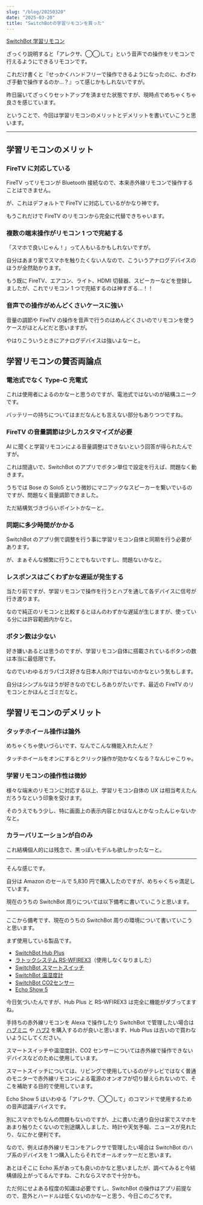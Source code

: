 ```yaml
---
slug: "/blog/20250320"
date: "2025-03-20"
title: "SwitchBotの学習リモコンを買った"
---
```


[SwitchBot 学習リモコン](https://www.amazon.co.jp/SwitchBot-%E3%82%A8%E3%82%A2%E3%82%B3%E3%83%B3%E3%83%BB%E3%83%86%E3%83%AC%E3%83%93%E3%83%BB%E7%85%A7%E6%98%8E%E3%81%AA%E3%81%A9%E5%AE%B6%E9%9B%BB%E3%82%92%E3%81%BE%E3%81%A8%E3%82%81%E3%81%A6%E7%AE%A1%E7%90%86-SwitchBot%E3%83%87%E3%83%90%E3%82%A4%E3%82%B9%E3%81%BE%E3%81%A8%E3%82%81%E3%81%A6%E6%93%8D%E4%BD%9C-%E3%82%B9%E3%83%88%E3%83%AA%E3%83%BC%E3%83%9F%E3%83%B3%E3%82%B0%E3%83%87%E3%83%90%E3%82%A4%E3%82%B9%E5%AF%BE%E5%BF%9C-%E3%82%B9%E3%82%A4%E3%83%83%E3%83%81%E3%83%9C%E3%83%83%E3%83%88/dp/B0CWQPX2XF?tag=piro09190c-22&th=1)

ざっくり説明すると「アレクサ、◯◯して」という音声での操作をリモコンで行えるようにできるリモコンです。

これだけ書くと『せっかくハンドフリーで操作できるようになったのに、わざわざ手動で操作するのか…？』って感じかもしれないですが。

昨日届いてざっくりセットアップを済ませた状態ですが、現時点でめちゃくちゃ良さを感じています。

ということで、今回は学習リモコンのメリットとデメリットを書いていこうと思います。

---

## 学習リモコンのメリット

### FireTV に対応している

FireTV ってリモコンが Bluetooth 接続なので、本来赤外線リモコンで操作することはできません。

が、これはデフォルトで FireTV に対応しているがかなり神です。

もうこれだけで FireTV のリモコンから完全に代替できちゃいます。

### 複数の端末操作がリモコン 1 つで完結する

「スマホで良いじゃん！」って人もいるかもしれないですが。

自分はあまり家でスマホを触りたくない人なので、こういうアナログデバイスのほうが全然助かります。

もう既に FireTV、エアコン、ライト、HDMI 切替器、スピーカーなどを登録しましたが、これでリモコン 1 つで完結するのは神すぎる…！！

### 音声での操作がめんどくさいケースに強い

音量の調節や FireTV の操作を音声で行うのはめんどくさいのでリモコンを使うケースがほとんどだと思いますが。

やはりこういうときにアナログデバイスは強いよなーと。

## 学習リモコンの賛否両論点

### 電池式でなく Type-C 充電式

これは使用者によるのかなーと思うのですが、電池式ではないのが結構ユニークです。

バッテリーの持ちについてはまだなんとも言えない部分もありつつですね。

### FireTV の音量調節は少しカスタマイズが必要

AI に聞くと学習リモコンによる音量調整はできないという回答が得られたんですが。

これは間違いで、SwitchBot のアプリでボタン単位で設定を行えば、問題なく動きます。

うちでは Bose の Solo5 という微妙にマニアックなスピーカーを繋いでいるのですが、問題なく音量調節できました。

ただ結構気づきづらいポイントかなーと。

### 同期に多少時間がかかる

SwitchBot のアプリ側で調整を行う事に学習リモコン自体と同期を行う必要があります。

が、まぁそんな頻繁に行うことでもないですし、問題ないかなと。

### レスポンスはごくわずかな遅延が発生する

当たり前ですが、学習リモコンで操作を行うとハブを通して各デバイスに信号が行き渡ります。

なので純正のリモコンと比較するとほんのわずかな遅延が生じますが、使っている分には許容範囲内かなと。

### ボタン数は少ない

好き嫌いあるとは思うのですが、学習リモコン自体に搭載されているボタンの数は本当に最低限です。

なのでいわゆるガラパゴス好きな日本人向けではないのかなという気もします。

自分はシンプルなほうが好きなのでむしろありがたいです、最近の FireTV のリモコンとかほんとゴミだなと。

## 学習リモコンのデメリット

### タッチホイール操作は論外

めちゃくちゃ使いづらいです、なんでこんな機能入れたんだ？

タッチホイールをオンにするとクリック操作が効かなくなる？なんじゃこりゃ。

### 学習リモコンの操作性は微妙

様々な端末のリモコンに対応する以上、学習リモコン自体の UX は相当考えたんだろうなという印象を受けます。

そのうえでもう少し、特に画面上の表示内容とかはなんとかなったんじゃないかなと。

### カラーバリエーションが白のみ

これ結構個人的には残念で、黒っぽいモデルも欲しかったなーと。

---

そんな感じです。

自分は Amazon のセールで 5,830 円で購入したのですが、めちゃくちゃ満足しています。

現在のうちの SwitchBot 周りについては以下備考に書いていこうと思います。

---

ここから備考です、現在のうちの SwitchBot 周りの環境について書いていこうと思います。

まず使用している製品です。

- [SwitchBot Hub Plus](https://www.amazon.co.jp/SwitchBot-%E3%82%B9%E3%83%9E%E3%83%BC%E3%83%88%E3%83%AA%E3%83%A2%E3%82%B3%E3%83%B3-%E3%82%BF%E3%82%A4%E3%83%9E%E3%83%BC%E6%A9%9F%E8%83%BD%E6%90%AD%E8%BC%89-%E3%82%A8%E3%82%A2%E3%82%B3%E3%83%B3%E3%81%AA%E3%81%A9%E3%81%AB%E9%81%A9%E7%94%A8-IFTTT%E3%81%AA%E3%81%A9%E3%81%AB%E5%AF%BE%E5%BF%9C/dp/B07DL6M8PZ?tag=piro09190c-22)
- [ラトックシステム RS-WFIREX3](https://www.amazon.co.jp/%E3%83%A9%E3%83%88%E3%83%83%E3%82%AF%E3%82%B7%E3%82%B9%E3%83%86%E3%83%A0-%E3%82%B9%E3%83%9E%E3%83%BC%E3%83%88%E5%AE%B6%E9%9B%BB%E3%82%B3%E3%83%B3%E3%83%88%E3%83%AD%E3%83%BC%E3%83%A9-%E3%82%B9%E3%83%9E%E3%83%9B%E3%81%A7%E5%AE%B6%E9%9B%BB%E3%82%B3%E3%83%B3%E3%83%88%E3%83%AD%E3%83%BC%E3%83%AB-Alexa%E8%AA%8D%E5%AE%9A%E8%A3%BD%E5%93%81-RS-WFIREX3/dp/B076Q99TT7?tag=piro09190c-22)（使用しなくなりました）
- [SwitchBot スマートスイッチ](https://www.amazon.co.jp/dp/B07B4D9KVX?ref_=ppx_hzsearch_conn_dt_b_fed_asin_title_4&tag=piro09190c-22&th=1)
- [SwitchBot 温湿度計](https://www.amazon.co.jp/dp/B07L4QNZVF?ref_=ppx_hzsearch_conn_dt_b_fed_asin_title_2&tag=piro09190c-22&th=1)
- [SwitchBot CO2センサー](https://www.amazon.co.jp/SwitchBot-CO2%E3%82%BB%E3%83%B3%E3%82%B5%E3%83%BC-%E4%BA%8C%E9%85%B8%E5%8C%96%E7%82%AD%E7%B4%A0%E6%BF%83%E5%BA%A6%E8%A8%88-%E6%B8%A9%E6%B9%BF%E5%BA%A6%E8%A8%88-%E3%82%A2%E3%83%A9%E3%83%BC%E3%83%A0/dp/B0DBLKNYPY/ref=sr_1_6?__mk_ja_JP=%E3%82%AB%E3%82%BF%E3%82%AB%E3%83%8A&crid=12JZ0FY18ZFIC&dib=eyJ2IjoiMSJ9.1hUcaOGtHVpqW-xzjgscJFXnmpRRH5O-Tc9uuYXWHYZAwA5fcfOztKRTykkk3YDB--XOG1Tfm2Qc8H0-HPxg7WqFevyaxcM9Zu2lSthVYwPYEEOEK7Dt1Em3tYdX4kyGHWHPUpCL2ybqsZ_zecKFehQCGcUqBrtF4DQ476ULSS35Z9Nkvl92xMGjW6GtokBTTpcZIli-glwSWBznUNGmE4wiJy8AtdumhcWCjXSABSt6LH-WhnTNJes0bciYcofD1pBZb_Ow0gNIKvJDzSliIiWCvwjECIDRf1Z8YSkrCBjYi321ZwHkV75plnCRv33N7ikFU18yXyw-8_G-S0VQHPi9-uL_O0A0X3SrnbPn4DGBCHfBw0Dwcr9K5JZkDrz1_WnaYMvV0f_zoimZ0j0B4s329mh1qNlHwwdRrRfrGFCJXqVLUWW1hB2cGimaLHRZ.-GyWhqgKO5daz5kr6zlA2QJHQEwoZO9DyUbAsNw0Pcw&dib_tag=se&keywords=switchbot&qid=1742470473&sprefix=switchbot%2Caps%2C190&sr=8-6&tag=piro09190c-22&th=1)
- [Echo Show 5](https://www.amazon.co.jp/Echo-Show-5-%E3%82%A8%E3%82%B3%E3%83%BC%E3%82%B7%E3%83%A7%E3%83%BC5-%E7%AC%AC3%E4%B8%96%E4%BB%A3-%E3%82%B9%E3%83%9E%E3%83%BC%E3%83%88%E3%83%87%E3%82%A3%E3%82%B9%E3%83%97%E3%83%AC%E3%82%A4-with-Alexa-%E3%82%AF%E3%83%A9%E3%82%A6%E3%83%89%E3%83%96%E3%83%AB%E3%83%BC/dp/B09B2T3QBN/ref=sr_1_1?__mk_ja_JP=%E3%82%AB%E3%82%BF%E3%82%AB%E3%83%8A&crid=3HMDKCMX7G60Q&dib=eyJ2IjoiMSJ9.k3AXNxDGzNeDEx2tL42b50AN3PX2FTYqFPH4ia7FGC6NO6amfAFUA7jgiPGORy1GTCjxU94wb2-Wt6eXViBkCSm_wQhS6J6_5OMrDpATgH16xhunO7EWfK3V_Zb2mk15z0dd-tHb8LoB_A1UJti61T_f7jLkiSxprbhlOtRfgxaSBzQXY5K0OlrHKdLAQMAULt1Rm3udAuvr5VTGMq6oQ8jD5VvUQfzadoTOCQCgEhYn1C6A44gEtkeMTnKz0KoyZdrRmYEtU-vshSsmap_WYdNjAYz2CGU3kfRmIMY0SMMlD_1MTwP0vbSbTtGgOJk765FWj9qsKG3n-K8PGyz9MQ.VNTbFMl7CLaPS33VQoDHladRjc4Trrg5t93zpqmDEsA&dib_tag=se&keywords=Echo+Show+5&qid=1742470359&s=amazon-devices&sprefix=echo+show+%2Camazon-devices%2C403&sr=1-1&tag=piro09190c-22)

今日気づいたんですが、Hub Plus と RS-WFIREX3 は完全に機能がダブってますね。

手持ちの赤外線リモコンを Alexa で操作したり SwitchBot で管理したい場合は [ハブミニ](https://www.amazon.co.jp/SwitchBot-%E3%82%B9%E3%82%A4%E3%83%83%E3%83%81%E3%83%9C%E3%83%83%E3%83%88-%E3%82%B9%E3%83%9E%E3%83%BC%E3%83%88%E3%83%9B%E3%83%BC%E3%83%A0-%E5%AD%A6%E7%BF%92%E3%83%AA%E3%83%A2%E3%82%B3%E3%83%B3-Alexa/dp/B07TTH5TMW/ref=sr_1_3?__mk_ja_JP=%E3%82%AB%E3%82%BF%E3%82%AB%E3%83%8A&crid=2BZ6IWAZ1XCXA&dib=eyJ2IjoiMSJ9.4Jn7yy2kOdV2_6mZrm_dTC5vZ-i6MP71mL8QmgjRuvcxgm7R7p3PGfrdGNsGfH23kdCGkT9pqkbUfByBik5eIBKgbr3XQv9_dfNCamAV8TnRQqb31HKsxXWPNtpujKdQ3d1AYiQl8UoyuQovCkRU3Q-CZBoJcnsGoVn0bR4wX8Oskv8Lj21APZITittwX22EKR5k0mvnp1K9W9hme_oVWpWbccE2_X3ULJEFuEWSfG4.5e9XXdT4NICDe9-sjlQT36DwkUe_GP-hLvn3fQFIPyA&dib_tag=se&keywords=switchbot%2B%E3%81%AF%E3%81%B6%E3%81%BF%E3%81%AB&qid=1742470631&s=diy&sprefix=switchbot%2B%E3%81%AF%E3%81%B6%E3%81%BF%E3%81%AB%2Cdiy%2C184&sr=1-3&tag=piro09190c-22&th=1) や [ハブ2](https://www.amazon.co.jp/SwitchBot-%E3%82%B9%E3%83%9E%E3%83%BC%E3%83%88%E3%83%AA%E3%83%A2%E3%82%B3%E3%83%B3-%E8%B5%A4%E5%A4%96%E7%B7%9A%E5%AE%B6%E9%9B%BB%E3%82%92%E7%AE%A1%E7%90%86-%E3%82%B9%E3%83%9E%E3%83%BC%E3%83%88%E3%83%9B%E3%83%BC%E3%83%A0-Alexa/dp/B0BM8VS13P/ref=sr_1_4?__mk_ja_JP=%E3%82%AB%E3%82%BF%E3%82%AB%E3%83%8A&crid=2BZ6IWAZ1XCXA&dib=eyJ2IjoiMSJ9.4Jn7yy2kOdV2_6mZrm_dTC5vZ-i6MP71mL8QmgjRuvcxgm7R7p3PGfrdGNsGfH23kdCGkT9pqkbUfByBik5eIBKgbr3XQv9_dfNCamAV8TnRQqb31HKsxXWPNtpujKdQ3d1AYiQl8UoyuQovCkRU3Q-CZBoJcnsGoVn0bR4wX8Oskv8Lj21APZITittwX22EKR5k0mvnp1K9W9hme_oVWpWbccE2_X3ULJEFuEWSfG4.5e9XXdT4NICDe9-sjlQT36DwkUe_GP-hLvn3fQFIPyA&dib_tag=se&keywords=switchbot%2B%E3%81%AF%E3%81%B6%E3%81%BF%E3%81%AB&qid=1742470631&s=diy&sprefix=switchbot%2B%E3%81%AF%E3%81%B6%E3%81%BF%E3%81%AB%2Cdiy%2C184&sr=1-4&tag=piro09190c-22&th=1) を購入するのが良いと思います、Hub Plus は古いので買わないようにしてください。

スマートスイッチや温湿度計、CO2 センサーについては赤外線で操作できないデバイスなどのために使用しています。

スマートスイッチについては、リビングで使用しているのがテレビではなく普通のモニターで赤外線リモコンによる電源のオンオフが切り替えられないので、そこを補助する目的で使用しています。

Echo Show 5 はいわゆる「アレクサ、◯◯して」のコマンドで使用するための音声認識デバイスです。

別にスマホでもなんの問題もないのですが、上に書いた通り自分は家でスマホをあまり触りたくないので別途購入しました、時計や天気予報、ニュースが見れたり、なにかと便利です。

なので、例えば赤外線リモコンをアレクサで管理したい場合は SwitchBot のハブ系のデバイスを 1 つ購入したらそれでオールオッケーだと思います。

あとはそこに Echo 系があっても良いのかなと思いましたが、調べてみると今結構値段上がってるんですね、これならスマホで十分かも。

ただ何にせよある程度の知識は必要ですし、SwitchBot の操作はアプリ前提なので、意外とハードルは低くないのかなーと思う、今日このごろです。
